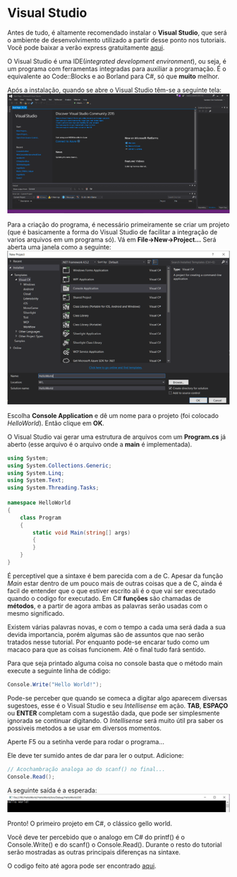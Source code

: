 # Visual Studio

Antes de tudo, é altamente recomendado instalar o **Visual Studio**, que será o ambiente de desenvolvimento utilizado a partir desse ponto nos tutoriais. Você pode baixar a verão express gratuitamente [aqui](https://www.visualstudio.com/downloads/).

O Visual Studio é uma IDE(_integrated development environment_), ou seja, é um programa com ferramentas integradas para auxiliar a programação. É o equivalente ao Code::Blocks e ao Borland para C#, só que **muito** melhor.

Após a instalação, quando se abre o Visual Studio têm-se a seguinte tela:
![](img/vshome.png)

Para a criação do programa, é necessário primeiramente se criar um projeto (que é basicamente a forma do Visual Studio de facilitar a integração de varios arquivos em um programa só). Vá em **File->New->Project...** Será aberta uma janela como a seguinte:
![](img/vsnewproject.png)

Escolha **Console Application** e dê um nome para o projeto (foi colocado _HelloWorld_). Então clique em **OK**.

O Visual Studio vai gerar uma estrutura de arquivos com um **Program.cs** já aberto (esse arquivo é o arquivo onde a **main** é implementada).

```cs
using System;
using System.Collections.Generic;
using System.Linq;
using System.Text;
using System.Threading.Tasks;

namespace HelloWorld
{
    class Program
    {
        static void Main(string[] args)
        {
        }
    }
}
```

É perceptivel que a sintaxe é bem parecida com a de C. Apesar da função _Main_ estar dentro de um pouco mais de outras coisas que a de C, ainda é facil de entender que o que estiver escrito ali é o que vai ser executado quando o codigo for executado. Em C# **funções** são chamadas de **métodos**, e a partir de agora ambas as palavras serão usadas com o mesmo significado.

Existem várias palavras novas, e com o tempo a cada uma será dada a sua devida importancia, porém algumas são de assuntos que nao serão tratados nesse tutorial. Por enquanto pode-se encarar tudo como um macaco para que as coisas funcionem. Até o final tudo fará sentido.

Para que seja printado alguma coisa no console basta que o método main execute a seguinte linha de código:

```cs
Console.Write("Hello World!");
```

Pode-se perceber que quando se comeca a digitar algo aparecem diversas sugestoes, esse é o Visual Studio e seu _Intellisense_ em ação. **TAB**, **ESPAÇO** ou **ENTER** completam com a sugestão dada, que pode ser simplesmente ignorada se continuar digitando. O _Intellisense_ será muito útil pra saber os possiveis metodos a se usar em diversos momentos.

Aperte F5 ou a setinha verde para rodar o programa...

Ele deve ter sumido antes de dar para ler o output. Adicione:

```cs
// Acochambração analoga ao do scanf() no final...
Console.Read();
```

A seguinte saída é a esperada:
![](img/helloworld.png)

Pronto! O primeiro projeto em C#, o clássico gello world.

Você deve ter percebido que o analogo em C# do printf() é o Console.Write() e do scanf() o Console.Read(). Durante o resto do tutorial serão mostradas as outras principais diferenças na sintaxe.

O codigo feito até agora pode ser encontrado [aqui](https://github.com/ITAbits/treinamento-csharp/tree/hello-world/HelloWorld).
